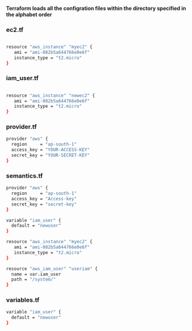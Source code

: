 #### Terraform loads all the configration files within the directory specified in the alphabet order 


### ec2.tf
```sh

resource "aws_instance" "myec2" {
   ami = "ami-082b5a644766e0e6f"
   instance_type = "t2.micro"
}

```
### iam_user.tf
```sh

resource "aws_instance" "newec2" {
   ami = "ami-082b5a644766e0e6f"
   instance_type = "t2.micro"
}
```


### provider.tf

```sh 
provider "aws" {
  region     = "ap-south-1"
  access_key = "YOUR-ACCESS-KEY"
  secret_key = "YOUR-SECRET-KEY"
}
```

### semantics.tf

```sh
provider "aws" {
  region     = "ap-south-1"
  access_key = "Access-key"
  secret_key = "secret-key"
}

variable "iam_user" {
  default = "newuser"
}

resource "aws_instance" "myec2" {
   ami = "ami-082b5a644766e0e6f"
   instance_type = "t2.micro"
}

resource "aws_iam_user" "useriam" {
  name = var.iam_user
  path = "/system/"
}
```

### variables.tf
```sh
variable "iam_user" {
  default = "newuser"
}
```
